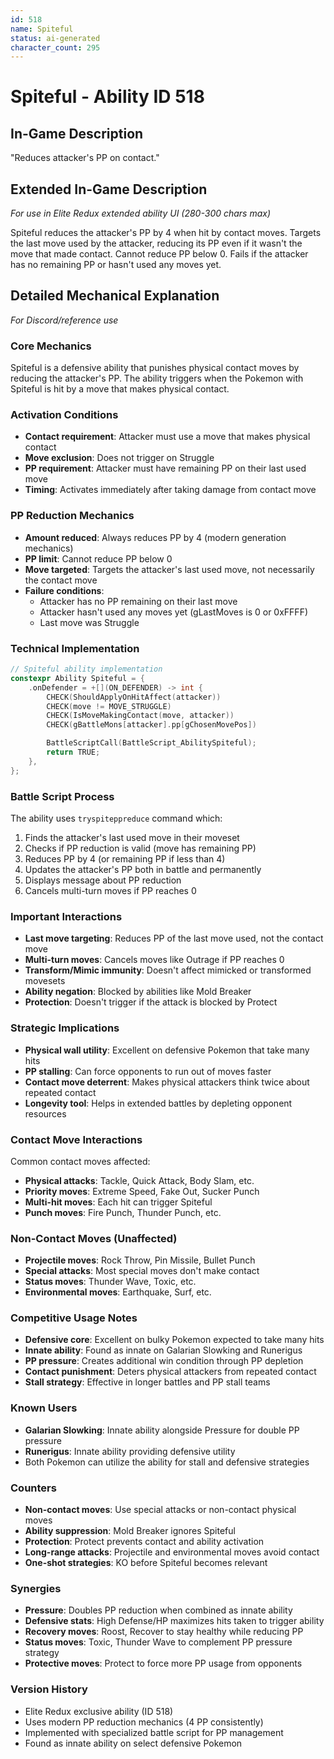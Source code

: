 ```yaml
---
id: 518
name: Spiteful
status: ai-generated
character_count: 295
---
```


# Spiteful - Ability ID 518

## In-Game Description
"Reduces attacker's PP on contact."

## Extended In-Game Description
*For use in Elite Redux extended ability UI (280-300 chars max)*

Spiteful reduces the attacker's PP by 4 when hit by contact moves. Targets the last move used by the attacker, reducing its PP even if it wasn't the move that made contact. Cannot reduce PP below 0. Fails if the attacker has no remaining PP or hasn't used any moves yet.

## Detailed Mechanical Explanation
*For Discord/reference use*

### Core Mechanics
Spiteful is a defensive ability that punishes physical contact moves by reducing the attacker's PP. The ability triggers when the Pokemon with Spiteful is hit by a move that makes physical contact.

### Activation Conditions
- **Contact requirement**: Attacker must use a move that makes physical contact
- **Move exclusion**: Does not trigger on Struggle
- **PP requirement**: Attacker must have remaining PP on their last used move
- **Timing**: Activates immediately after taking damage from contact move

### PP Reduction Mechanics
- **Amount reduced**: Always reduces PP by 4 (modern generation mechanics)
- **PP limit**: Cannot reduce PP below 0
- **Move targeted**: Targets the attacker's last used move, not necessarily the contact move
- **Failure conditions**: 
  - Attacker has no PP remaining on their last move
  - Attacker hasn't used any moves yet (gLastMoves is 0 or 0xFFFF)
  - Last move was Struggle

### Technical Implementation
```c
// Spiteful ability implementation
constexpr Ability Spiteful = {
    .onDefender = +[](ON_DEFENDER) -> int {
        CHECK(ShouldApplyOnHitAffect(attacker))
        CHECK(move != MOVE_STRUGGLE)
        CHECK(IsMoveMakingContact(move, attacker))
        CHECK(gBattleMons[attacker].pp[gChosenMovePos])

        BattleScriptCall(BattleScript_AbilitySpiteful);
        return TRUE;
    },
};
```

### Battle Script Process
The ability uses `tryspiteppreduce` command which:
1. Finds the attacker's last used move in their moveset
2. Checks if PP reduction is valid (move has remaining PP)
3. Reduces PP by 4 (or remaining PP if less than 4)
4. Updates the attacker's PP both in battle and permanently
5. Displays message about PP reduction
6. Cancels multi-turn moves if PP reaches 0

### Important Interactions
- **Last move targeting**: Reduces PP of the last move used, not the contact move
- **Multi-turn moves**: Cancels moves like Outrage if PP reaches 0
- **Transform/Mimic immunity**: Doesn't affect mimicked or transformed movesets
- **Ability negation**: Blocked by abilities like Mold Breaker
- **Protection**: Doesn't trigger if the attack is blocked by Protect

### Strategic Implications
- **Physical wall utility**: Excellent on defensive Pokemon that take many hits
- **PP stalling**: Can force opponents to run out of moves faster
- **Contact move deterrent**: Makes physical attackers think twice about repeated contact
- **Longevity tool**: Helps in extended battles by depleting opponent resources

### Contact Move Interactions
Common contact moves affected:
- **Physical attacks**: Tackle, Quick Attack, Body Slam, etc.
- **Priority moves**: Extreme Speed, Fake Out, Sucker Punch
- **Multi-hit moves**: Each hit can trigger Spiteful
- **Punch moves**: Fire Punch, Thunder Punch, etc.

### Non-Contact Moves (Unaffected)
- **Projectile moves**: Rock Throw, Pin Missile, Bullet Punch
- **Special attacks**: Most special moves don't make contact
- **Status moves**: Thunder Wave, Toxic, etc.
- **Environmental moves**: Earthquake, Surf, etc.

### Competitive Usage Notes
- **Defensive core**: Excellent on bulky Pokemon expected to take many hits
- **Innate ability**: Found as innate on Galarian Slowking and Runerigus
- **PP pressure**: Creates additional win condition through PP depletion
- **Contact punishment**: Deters physical attackers from repeated contact
- **Stall strategy**: Effective in longer battles and PP stall teams

### Known Users
- **Galarian Slowking**: Innate ability alongside Pressure for double PP pressure
- **Runerigus**: Innate ability providing defensive utility
- Both Pokemon can utilize the ability for stall and defensive strategies

### Counters
- **Non-contact moves**: Use special attacks or non-contact physical moves
- **Ability suppression**: Mold Breaker ignores Spiteful
- **Protection**: Protect prevents contact and ability activation
- **Long-range attacks**: Projectile and environmental moves avoid contact
- **One-shot strategies**: KO before Spiteful becomes relevant

### Synergies
- **Pressure**: Doubles PP reduction when combined as innate ability
- **Defensive stats**: High Defense/HP maximizes hits taken to trigger ability
- **Recovery moves**: Roost, Recover to stay healthy while reducing PP
- **Status moves**: Toxic, Thunder Wave to complement PP pressure strategy
- **Protective moves**: Protect to force more PP usage from opponents

### Version History
- Elite Redux exclusive ability (ID 518)
- Uses modern PP reduction mechanics (4 PP consistently)
- Implemented with specialized battle script for PP management
- Found as innate ability on select defensive Pokemon